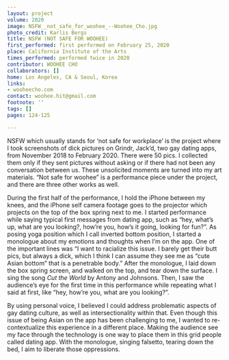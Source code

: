 ```yaml
---
layout: project
volume: 2020
image: NSFW__not_safe_for_woohee_--Woohee_Cho.jpg
photo_credit: Karlis Bergs
title: NSFW (NOT SAFE FOR WOOHEE)
first_performed: first performed on February 25, 2020
place: California Institute of the Arts
times_performed: performed twice in 2020
contributor: WOOHEE CHO
collaborators: []
home: Los Angeles, CA & Seoul, Korea
links:
- wooheecho.com
contact: woohee.hit@gmail.com
footnote: ''
tags: []
pages: 124-125

---
```


NSFW which usually stands for ‘not safe for workplace’ is the project where I took screenshots of dick pictures on Grindr, Jack’d, two gay dating apps, from November 2018 to February 2020. There were 50 pics. I collected them only if they sent pictures without asking or if there had not been any conversation between us. These unsolicited moments are turned into my art materials. “Not safe for woohee” is a performance piece under the project, and there are three other works as well. 

During the first half of the performance, I hold the iPhone between my knees, and the iPhone self camera footage goes to the projector which projects on the top of the box spring next to me. I started performance while saying typical first messages from dating app, such as “hey, what’s up, what are you looking?, how’re you, how’s it going, looking for fun?”. As posing yoga position which I call inverted bottom position, I started a monologue about my emotions and thoughts when I’m on the app. One of the important lines was “I want to racialize this issue. I barely get their butt pics, but always a dick, which I think I can assume they see me as “cute Asian bottom” that is a penetrable body.” After the monologue, I laid down the box spring screen, and walked on the top, and tear down the surface. I sing the song *Cut the World* by Antony and Johnsons. Then, I saw the audience’s eye for the first time in this performance while repeating what I said at first, like “hey, how’re you, what are you looking?”.

By using personal voice, I believed I could address problematic aspects of gay dating culture, as well as intersectionality within that. Even though this issue of being Asian on the app has been challenging to me, I wanted to re-contextualize this experience in a different place. Making the audience see my face through the technology is one way to place them in this grid people called dating app. With the monologue, singing falsetto, tearing down the bed, I aim to liberate those oppressions.
